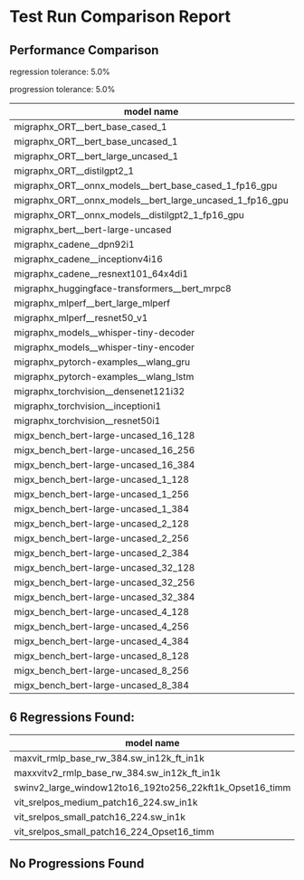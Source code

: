 # Test Run Comparison Report

## Performance Comparison

regression tolerance: 5.0%

progression tolerance: 5.0%

|model name|exit_status|analysis|old_time_ms|new_time_ms|change_ms|percent_change|
|---|---|---|---|---|---|---|
|migraphx_ORT__bert_base_cased_1|PASS|within tol|110.7888|112.5328|1.744|1.57%|
|migraphx_ORT__bert_base_uncased_1|PASS|within tol|110.8527|111.1975|0.3448|0.31%|
|migraphx_ORT__bert_large_uncased_1|PASS|within tol|511.3361|508.4894|-2.8467|-0.56%|
|migraphx_ORT__distilgpt2_1|PASS|within tol|68.792|67.9671|-0.8249|-1.2%|
|migraphx_ORT__onnx_models__bert_base_cased_1_fp16_gpu|Numerics|within tol|62.2051|62.612|0.4069|0.65%|
|migraphx_ORT__onnx_models__bert_large_uncased_1_fp16_gpu|Numerics|within tol|269.6178|271.4497|1.832|0.68%|
|migraphx_ORT__onnx_models__distilgpt2_1_fp16_gpu|Numerics|within tol|37.6721|36.0113|-1.6608|-4.41%|
|migraphx_bert__bert-large-uncased|PASS|within tol|19.4176|19.2126|-0.205|-1.06%|
|migraphx_cadene__dpn92i1|PASS|regression|3.4809|3.6683|0.1874|5.38%|
|migraphx_cadene__inceptionv4i16|PASS|within tol|20.0688|20.1174|0.0487|0.24%|
|migraphx_cadene__resnext101_64x4di1|PASS|progression|4.5856|4.3001|-0.2854|-6.22%|
|migraphx_huggingface-transformers__bert_mrpc8|PASS|regression|7.1028|7.4991|0.3964|5.58%|
|migraphx_mlperf__bert_large_mlperf|PASS|within tol|27.7088|26.7848|-0.9239|-3.33%|
|migraphx_mlperf__resnet50_v1|Numerics|within tol|14.1289|14.1952|0.0663|0.47%|
|migraphx_models__whisper-tiny-decoder|PASS|within tol|46.9013|45.091|-1.8103|-3.86%|
|migraphx_models__whisper-tiny-encoder|Numerics|within tol|110.8017|114.0075|3.2058|2.89%|
|migraphx_pytorch-examples__wlang_gru|PASS|regression|18.4284|19.6811|1.2527|6.8%|
|migraphx_pytorch-examples__wlang_lstm|PASS|regression|8.3645|9.8617|1.4971|17.9%|
|migraphx_torchvision__densenet121i32|PASS|within tol|14.2397|14.2463|0.0066|0.05%|
|migraphx_torchvision__inceptioni1|PASS|within tol|3.0883|3.0498|-0.0385|-1.25%|
|migraphx_torchvision__resnet50i1|PASS|within tol|2.045|2.0729|0.0279|1.36%|
|migx_bench_bert-large-uncased_16_128|PASS|within tol|25.7282|25.8209|0.0927|0.36%|
|migx_bench_bert-large-uncased_16_256|PASS|within tol|37.4454|37.6626|0.2172|0.58%|
|migx_bench_bert-large-uncased_16_384|PASS|within tol|55.9528|56.7779|0.8251|1.47%|
|migx_bench_bert-large-uncased_1_128|PASS|within tol|12.5515|12.5635|0.012|0.1%|
|migx_bench_bert-large-uncased_1_256|PASS|within tol|12.6224|12.908|0.2856|2.26%|
|migx_bench_bert-large-uncased_1_384|PASS|within tol|19.4274|19.4897|0.0623|0.32%|
|migx_bench_bert-large-uncased_2_128|PASS|within tol|12.9717|12.9487|-0.0229|-0.18%|
|migx_bench_bert-large-uncased_2_256|PASS|within tol|19.2794|19.2134|-0.066|-0.34%|
|migx_bench_bert-large-uncased_2_384|PASS|within tol|19.6513|19.7632|0.1119|0.57%|
|migx_bench_bert-large-uncased_32_128|PASS|within tol|35.7345|36.1394|0.4048|1.13%|
|migx_bench_bert-large-uncased_32_256|PASS|within tol|69.279|70.2206|0.9416|1.36%|
|migx_bench_bert-large-uncased_32_384|PASS|within tol|110.745|112.3743|1.6293|1.47%|
|migx_bench_bert-large-uncased_4_128|PASS|within tol|19.4557|19.5873|0.1316|0.68%|
|migx_bench_bert-large-uncased_4_256|PASS|within tol|20.2065|20.1386|-0.0679|-0.34%|
|migx_bench_bert-large-uncased_4_384|PASS|within tol|23.3269|23.4849|0.158|0.68%|
|migx_bench_bert-large-uncased_8_128|PASS|within tol|20.2192|20.3324|0.1133|0.56%|
|migx_bench_bert-large-uncased_8_256|PASS|within tol|26.2263|26.2722|0.0459|0.18%|
|migx_bench_bert-large-uncased_8_384|PASS|within tol|32.595|33.0225|0.4275|1.31%|

## 6 Regressions Found:

|model name|old_status|new_status|
|---|---|---|
|maxvit_rmlp_base_rw_384.sw_in12k_ft_in1k|PASS|compilation|
|maxxvitv2_rmlp_base_rw_384.sw_in12k_ft_in1k|PASS|compilation|
|swinv2_large_window12to16_192to256_22kft1k_Opset16_timm|PASS|compilation|
|vit_srelpos_medium_patch16_224.sw_in1k|PASS|compilation|
|vit_srelpos_small_patch16_224.sw_in1k|PASS|compilation|
|vit_srelpos_small_patch16_224_Opset16_timm|PASS|compilation|

## No Progressions Found

